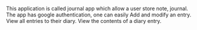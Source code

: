 This application is called journal app which allow a user store note, journal.
The app has google authentication, one can easily Add and modify an entry.
View all entries to their diary.
View the contents of a diary entry.
